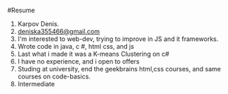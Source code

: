 #Resume
1. Karpov Denis.
2. deniska355466@gmail.com
3. I'm interested to web-dev, trying to improve in JS and it frameworks. 
4. Wrote code in java, c #, html css, and js
5. Last what i made it was a K-means Clustering on c#
6. I have no experience, and i open to offers
7. Studing at university, end the geekbrains html,css courses, and same courses on code-basics.
8. Intermediate